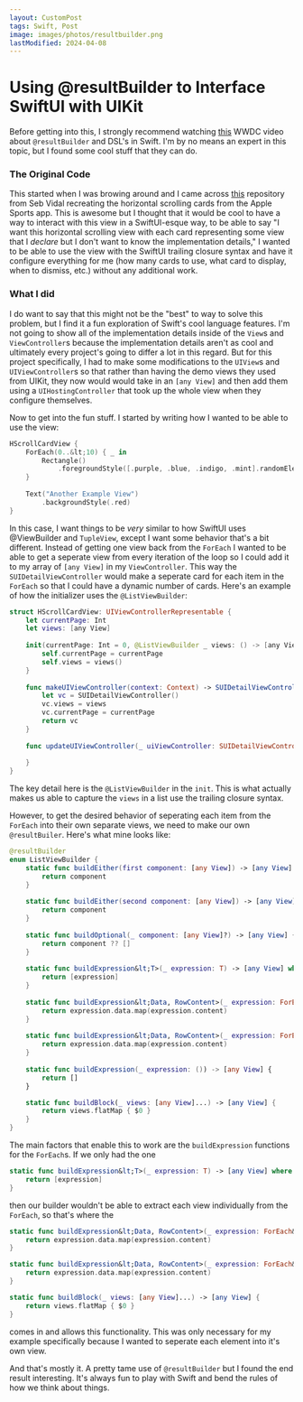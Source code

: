 ```yaml
---
layout: CustomPost
tags: Swift, Post
image: images/photos/resultbuilder.png
lastModified: 2024-04-08
---
```

# Using @resultBuilder to Interface SwiftUI with UIKit

Before getting into this, I strongly recommend watching [this](https://developer.apple.com/videos/play/wwdc2021/10253/) WWDC video about `@resultBuilder` and DSL's in Swift. I'm by no means an expert in this topic, but I found some cool stuff that they can do.

### The Original Code

This started when I was browing around and I came across [this](https://github.com/sebjvidal/Sports-UI-Demo) repository from Seb Vidal recreating the horizontal scrolling cards from the Apple Sports app. This is awesome but I thought that it would be cool to have a way to interact with this view in a SwiftUI-esque way, to be able to say "I want this horizontal scrolling view with each card representing some view that I *declare* but I don't want to know the implementation details," I wanted to be able to use the view with the SwiftUI trailing closure syntax and have it configure everything for me (how many cards to use, what card to display, when to dismiss, etc.) without any additional work.

### What I did

I do want to say that this might not be the "best" to way to solve this problem, but I find it a fun exploration of Swift's cool language features. I'm not going to show all of the implementation details inside of the `View`s and `ViewController`s because the implementation details aren't as cool and ultimately every project's going to differ a lot in this regard. But for this project specifically, I had to make some modifications to the `UIView`s and `UIViewController`s so that rather than having the demo views they used from UIKit, they now would would take in an `[any View]` and then add them using a `UIHostingController` that took up the whole view when they configure themselves.

Now to get into the fun stuff. I started by writing how I wanted to be able to use the view:

```swift
HScrollCardView {
    ForEach(0..&lt;10) { _ in
        Rectangle()
            .foregroundStyle([.purple, .blue, .indigo, .mint].randomElement()!)
    }
    
    Text("Another Example View")
        .backgroundStyle(.red)
}
```

In this case, I want things to be *very* similar to how SwiftUI uses @ViewBuilder and `TupleView`, except I want some behavior that's a bit different. Instead of getting one view back from the `ForEach` I wanted to be able to get a seperate view from every iteration of the loop so I could add it to my array of `[any View]` in my `ViewController`. This way the `SUIDetailViewController` would make a seperate card for each item in the `ForEach` so that I could have a dynamic number of cards. Here's an example of how the initializer uses the `@ListViewBuilder`:

```swift
struct HScrollCardView: UIViewControllerRepresentable {
    let currentPage: Int
    let views: [any View]
    
    init(currentPage: Int = 0, @ListViewBuilder _ views: () -> [any View]) {
        self.currentPage = currentPage
        self.views = views()
    }
    
    func makeUIViewController(context: Context) -> SUIDetailViewController {
        let vc = SUIDetailViewController()
        vc.views = views
        vc.currentPage = currentPage
        return vc
    }
    
    func updateUIViewController(_ uiViewController: SUIDetailViewController, context: Context) {
        
    }
}
```

The key detail here is the `@ListViewBuilder` in the `init`. This is what actually makes us able to capture the `views` in a list use the trailing closure syntax.

However, to get the desired behavior of seperating each item from the `ForEach` into their own separate views, we need to make our own `@resultBuiler`. Here's what mine looks like:

```swift
@resultBuilder
enum ListViewBuilder {
    static func buildEither(first component: [any View]) -> [any View] {
        return component
    }
    
    static func buildEither(second component: [any View]) -> [any View] {
        return component
    }
    
    static func buildOptional(_ component: [any View]?) -> [any View] {
        return component ?? []
    }
    
    static func buildExpression&lt;T>(_ expression: T) -> [any View] where T: View {
        return [expression]
    }
    
    static func buildExpression&lt;Data, RowContent>(_ expression: ForEach&lt;Data, Data.Element, RowContent>) -> [any View] where Data : RandomAccessCollection, RowContent : View {
        return expression.data.map(expression.content)
    }
    
    static func buildExpression&lt;Data, RowContent>(_ expression: ForEach&lt;Data, Data.Element.ID, RowContent>) -> [any View] where Data : RandomAccessCollection, Data.Element : Identifiable, RowContent : View {
        return expression.data.map(expression.content)
    }
    
    static func buildExpression(_ expression: ()) -> [any View] {
        return []
    }

    static func buildBlock(_ views: [any View]...) -> [any View] {
        return views.flatMap { $0 }
    }
}
```

The main factors that enable this to work are the `buildExpression` functions for the `ForEach`s. If we only had the one 

```swift
static func buildExpression&lt;T>(_ expression: T) -> [any View] where T: View {
    return [expression]
}
```
then our builder wouldn't be able to extract each view individually from the `ForEach`, so that's where the 

```swift
static func buildExpression&lt;Data, RowContent>(_ expression: ForEach&lt;Data, Data.Element, RowContent>) -> [any View] where Data : RandomAccessCollection, RowContent : View {
    return expression.data.map(expression.content)
}

static func buildExpression&lt;Data, RowContent>(_ expression: ForEach&lt;Data, Data.Element.ID, RowContent>) -> [any View] where Data : RandomAccessCollection, Data.Element : Identifiable, RowContent : View {
    return expression.data.map(expression.content)
}

static func buildBlock(_ views: [any View]...) -> [any View] {
    return views.flatMap { $0 }
}
```

comes in and allows this functionality. This was only necessary for my example specifically because I wanted to seperate each element into it's own view.

And that's mostly it. A pretty tame use of `@resultBuilder` but I found the end result interesting. It's always fun to play with Swift and bend the rules of how we think about things.
